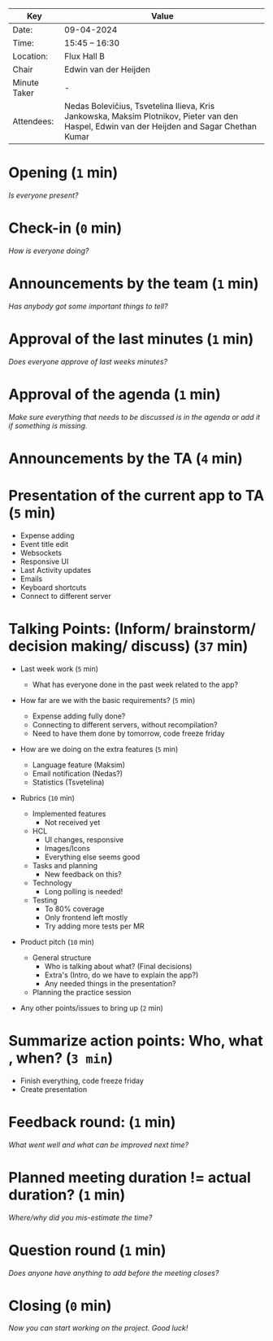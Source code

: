 | Key          | Value                                                                                                                                        |
| ------------ |----------------------------------------------------------------------------------------------------------------------------------------------|
| Date:        | 09-04-2024                                                                                                                                   |
| Time:        | 15:45 – 16:30                                                                                                                                |
| Location:    | Flux Hall B                                                                                                                                  |
| Chair        | Edwin van der Heijden                                                                                                                        |
| Minute Taker | -                                                                                                                                            |
| Attendees:   | Nedas Bolevičius, Tsvetelina  Ilieva, Kris Jankowska, Maksim Plotnikov, Pieter van den Haspel, Edwin van der Heijden and Sagar Chethan Kumar |

# Opening (`1` min)
*Is everyone present?*

# Check-in (`0` min)
*How is everyone doing?*

# Announcements by the team (`1` min)
*Has anybody got some important things to tell?*

# Approval of the last minutes (`1` min)
*Does everyone approve of last weeks minutes?*

# Approval of the agenda (`1` min)
*Make sure everything that needs to be discussed is in the agenda or add it if something is missing.*

# Announcements by the TA (`4` min)

# Presentation of the current app to TA (`5` min)
- Expense adding
- Event title edit
- Websockets
- Responsive UI
- Last Activity updates
- Emails
- Keyboard shortcuts
- Connect to different server

# Talking Points: (Inform/ brainstorm/ decision making/ discuss) (`37` min)

- Last week work (`5` min)
    - What has everyone done in the past week related to the app?


- How far are we with the basic requirements? (`5` min)
  - Expense adding fully done?
  - Connecting to different servers, without recompilation?
  - Need to have them done by tomorrow, code freeze friday


- How are we doing on the extra features (`5` min)
  - Language feature (Maksim)
  - Email notification (Nedas?)
  - Statistics (Tsvetelina)


- Rubrics (`10` min)
  - Implemented features
    - Not received yet
  - HCL
    - UI changes, responsive
    - Images/Icons
    - Everything else seems good
  - Tasks and planning
    - New feedback on this?
  - Technology
    - Long polling is needed!
  - Testing
    - To 80% coverage
    - Only frontend left mostly
    - Try adding more tests per MR

- Product pitch (`10` min)
  - General structure
    - Who is talking about what? (Final decisions)
    - Extra's (Intro, do we have to explain the app?)
    - Any needed things in the presentation?
  - Planning the practice session

- Any other points/issues to bring up (`2` min)


# Summarize action points: Who, what , when? (`3 min`)
- Finish everything, code freeze friday
- Create presentation

# Feedback round: (`1` min)
*What went well and what can be improved next time?*

# Planned meeting duration != actual duration? (`1` min)
*Where/why did you mis-estimate the time?*

# Question round (`1` min)
*Does anyone have anything to add before the meeting closes?*

# Closing (`0` min)
*Now you can start working on the project. Good luck!*

